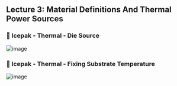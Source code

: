 ## Lecture 3: Material Definitions And Thermal Power Sources 

### 📌 Icepak - Thermal - Die Source

![image](https://github.com/user-attachments/assets/29819300-5bfe-49e4-b1ce-737b1d92ed9b)


### 📌 Icepak - Thermal - Fixing Substrate Temperature

![image](https://github.com/user-attachments/assets/7dd32256-9f2e-450e-ac9d-71b836f4ba86)


